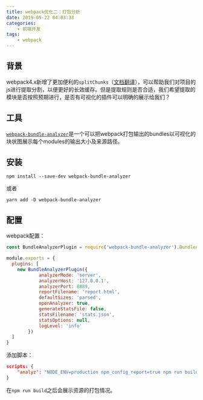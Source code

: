 ```yaml
---
title: webpack优化二：打包分析
date: 2019-05-22 04:03:33
categories: 
    - 前端开发
tags:
	- webpack
---
```


## 背景

webpack4.x新增了更加便利的`splitChunks`（[文档翻译](https://github.com/hinapudao/SplitChunksPlugin)），可以帮助我们对项目的js进行提取分割，以便更好的长效缓存。但是提取规则是否合适，我们希望提取的模块是否按照预期进行，是否有可视化的插件可以明确的展示给我们？

## 工具

[`webpack-bundle-analyzer`](https://github.com/webpack-contrib/webpack-bundle-analyzer)是一个可以把webpack打包输出的bundles以可视化的块状图展示每个modules的输出大小及来源路径。

## 安装

```shell
npm install --save-dev webpack-bundle-analyzer
```

或者

```shell
yarn add -D webpack-bundle-analyzer
```

## 配置

webpack配置：

```js
const BundleAnalyzerPlugin = require('webpack-bundle-analyzer').BundleAnalyzerPlugin;

module.exports = {
  plugins: [
    new BundleAnalyzerPlugin({
			analyzerMode: 'server',
			analyzerHost: '127.0.0.1',
			analyzerPort: 8889,
			reportFilename: 'report.html',
			defaultSizes: 'parsed',
			openAnalyzer: true,
			generateStatsFile: false,
			statsFilename: 'stats.json',
			statsOptions: null,
			logLevel: 'info'
		})
  ]
}
```

添加脚本：

```json
scripts: {
	"analyz": "NODE_ENV=production npm_config_report=true npm run build"
}
```

在`npm run build`之后会展示资源的打包情况。